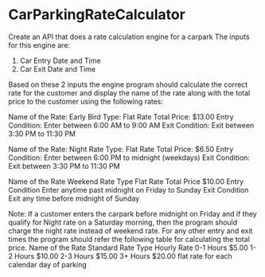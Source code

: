 # CarParkingRateCalculator

Create an API that does a rate calculation engine for a carpark The inputs for this engine are:

1. Car Entry Date and Time
2. Car Exit Date and Time
   
Based on these 2 inputs the engine program should calculate the correct rate for the customer and display the name of the rate along with the total price to the customer using the following rates:

Name of the Rate: Early Bird 
Type: Flat Rate 
Total Price: $13.00 
Entry Condition: Enter between 6:00 AM to 9:00 AM 
Exit Condition: Exit between 3:30 PM to 11:30 PM

Name of the Rate: Night Rate 
Type: Flat Rate 
Total Price: $6.50 
Entry Condition: Enter between 6:00 PM to midnight (weekdays) 
Exit Condition: Exit between 3:30 PM to 11:30 PM

Name of the Rate Weekend Rate Type Flat Rate Total Price $10.00 Entry Condition Enter anytime past midnight on Friday to Sunday Exit Condition Exit any time before midnight of Sunday

Note: If a customer enters the carpark before midnight on Friday and if they qualify for Night rate on a Saturday morning, then the program should charge the night rate instead of weekend rate.
For any other entry and exit times the program should refer the following table for calculating the total price. Name of the Rate Standard Rate Type Hourly Rate 0-1 Hours $5.00 1-2 Hours $10.00 2-3 Hours $15.00 3+ Hours $20.00 flat rate for each calendar day of parking


